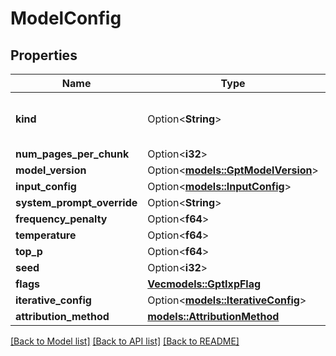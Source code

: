 # ModelConfig

## Properties

Name | Type | Description | Notes
------------ | ------------- | ------------- | -------------
**kind** | Option<**String**> |  | [optional][default to GptIxp]
**num_pages_per_chunk** | Option<**i32**> |  | [optional]
**model_version** | Option<[**models::GptModelVersion**](GptModelVersion.md)> |  | [optional]
**input_config** | Option<[**models::InputConfig**](Input_Config.md)> |  | [optional]
**system_prompt_override** | Option<**String**> |  | [optional]
**frequency_penalty** | Option<**f64**> |  | [optional]
**temperature** | Option<**f64**> |  | [optional]
**top_p** | Option<**f64**> |  | [optional]
**seed** | Option<**i32**> |  | [optional]
**flags** | [**Vec<models::GptIxpFlag>**](GptIxpFlag.md) |  | 
**iterative_config** | Option<[**models::IterativeConfig**](IterativeConfig.md)> |  | [optional]
**attribution_method** | [**models::AttributionMethod**](AttributionMethod.md) |  | 

[[Back to Model list]](../README.md#documentation-for-models) [[Back to API list]](../README.md#documentation-for-api-endpoints) [[Back to README]](../README.md)


